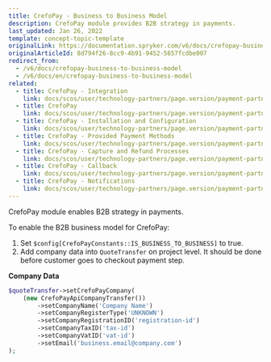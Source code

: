 ```yaml
---
title: CrefoPay - Business to Business Model
description: CrefoPay module provides B2B strategy in payments.
last_updated: Jan 26, 2022
template: concept-topic-template
originalLink: https://documentation.spryker.com/v6/docs/crefopay-business-to-business-model
originalArticleId: 8d794f26-8cc9-4b91-9452-5657fcdbe007
redirect_from:
  - /v6/docs/crefopay-business-to-business-model
  - /v6/docs/en/crefopay-business-to-business-model
related:
  - title: CrefoPay - Integration
    link: docs/scos/user/technology-partners/page.version/payment-partners/crefopay/crefopay-integration-into-a-project.html
  - title: CrefoPay
    link: docs/scos/user/technology-partners/page.version/payment-partners/crefopay/crefopay.html
  - title: CrefoPay - Installation and Configuration
    link: docs/scos/user/technology-partners/page.version/payment-partners/crefopay/crefopay-installation-and-configuration.html
  - title: CrefoPay - Provided Payment Methods
    link: docs/scos/user/technology-partners/page.version/payment-partners/crefopay/crefopay-provided-payment-methods.html
  - title: CrefoPay - Capture and Refund Processes
    link: docs/scos/user/technology-partners/page.version/payment-partners/crefopay/crefopay-technical-details-and-howtos/crefopay-capture-and-refund-processes.html
  - title: CrefoPay - Callback
    link: docs/scos/user/technology-partners/page.version/payment-partners/crefopay/crefopay-technical-details-and-howtos/crefopay-callback.html
  - title: CrefoPay - Notifications
    link: docs/scos/user/technology-partners/page.version/payment-partners/crefopay/crefopay-technical-details-and-howtos/crefopay-notifications.html
---
```


CrefoPay module enables B2B strategy in payments.

To enable the B2B business model for CrefoPay:

1. Set `$config[CrefoPayConstants::IS_BUSINESS_TO_BUSINESS]` to true.
2. Add company data into `QuoteTransfer` on project level. It should be done before customer goes to checkout payment step.

**Company Data**

```php
$quoteTransfer->setCrefoPayCompany(
    (new CrefoPayApiCompanyTransfer())
        ->setCompanyName('Company Name')
        ->setCompanyRegisterType('UNKNOWN')
        ->setCompanyRegistrationID('registration-id')
        ->setCompanyTaxID('tax-id')
        ->setCompanyVatID('vat-id')
        ->setEmail('business.email@company.com')
);
```
